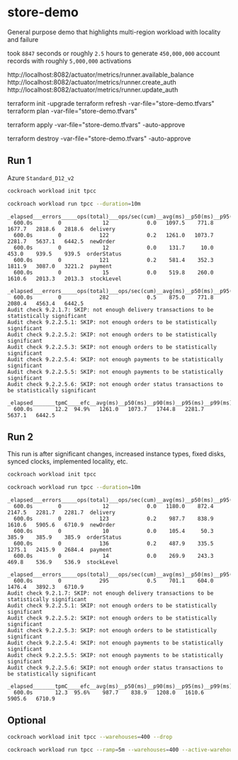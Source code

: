 # store-demo
General purpose demo that highlights multi-region workload with locality and failure

took `8847` seconds or roughly `2.5` hours to generate `450,000,000` account records with roughly `5,000,000` activations


http://localhost:8082/actuator/metrics/runner.available_balance
http://localhost:8082/actuator/metrics/runner.create_auth
http://localhost:8082/actuator/metrics/runner.update_auth



terraform init -upgrade
terraform refresh -var-file="store-demo.tfvars"
terraform plan -var-file="store-demo.tfvars"

terraform apply -var-file="store-demo.tfvars" -auto-approve


terraform destroy -var-file="store-demo.tfvars" -auto-approve


## Run 1
Azure `Standard_D12_v2`

```bash
cockroach workload init tpcc
```

```bash
cockroach workload run tpcc --duration=10m
```
```
_elapsed___errors_____ops(total)___ops/sec(cum)__avg(ms)__p50(ms)__p95(ms)__p99(ms)_pMax(ms)__total
  600.0s        0             12            0.0   1097.5    771.8   1677.7   2818.6   2818.6  delivery
  600.0s        0            122            0.2   1261.0   1073.7   2281.7   5637.1   6442.5  newOrder
  600.0s        0             12            0.0    131.7     10.0    453.0    939.5    939.5  orderStatus
  600.0s        0            121            0.2    581.4    352.3   1811.9   3087.0   3221.2  payment
  600.0s        0             15            0.0    519.8    260.0   1610.6   2013.3   2013.3  stockLevel

_elapsed___errors_____ops(total)___ops/sec(cum)__avg(ms)__p50(ms)__p95(ms)__p99(ms)_pMax(ms)__result
  600.0s        0            282            0.5    875.0    771.8   2080.4   4563.4   6442.5
Audit check 9.2.1.7: SKIP: not enough delivery transactions to be statistically significant
Audit check 9.2.2.5.1: SKIP: not enough orders to be statistically significant
Audit check 9.2.2.5.2: SKIP: not enough orders to be statistically significant
Audit check 9.2.2.5.3: SKIP: not enough orders to be statistically significant
Audit check 9.2.2.5.4: SKIP: not enough payments to be statistically significant
Audit check 9.2.2.5.5: SKIP: not enough payments to be statistically significant
Audit check 9.2.2.5.6: SKIP: not enough order status transactions to be statistically significant

_elapsed_______tpmC____efc__avg(ms)__p50(ms)__p90(ms)__p95(ms)__p99(ms)_pMax(ms)
  600.0s       12.2  94.9%   1261.0   1073.7   1744.8   2281.7   5637.1   6442.5
```

## Run 2
This run is after significant changes, increased instance types, fixed disks, synced clocks, implemented locality, etc.

```bash
cockroach workload init tpcc
```

```bash
cockroach workload run tpcc --duration=10m
```
```
_elapsed___errors_____ops(total)___ops/sec(cum)__avg(ms)__p50(ms)__p95(ms)__p99(ms)_pMax(ms)__total
  600.0s        0             12            0.0   1180.0    872.4   2147.5   2281.7   2281.7  delivery
  600.0s        0            123            0.2    987.7    838.9   1610.6   5905.6   6710.9  newOrder
  600.0s        0             10            0.0    105.4     50.3    385.9    385.9    385.9  orderStatus
  600.0s        0            136            0.2    487.9    335.5   1275.1   2415.9   2684.4  payment
  600.0s        0             14            0.0    269.9    243.3    469.8    536.9    536.9  stockLevel

_elapsed___errors_____ops(total)___ops/sec(cum)__avg(ms)__p50(ms)__p95(ms)__p99(ms)_pMax(ms)__result
  600.0s        0            295            0.5    701.1    604.0   1476.4   3892.3   6710.9
Audit check 9.2.1.7: SKIP: not enough delivery transactions to be statistically significant
Audit check 9.2.2.5.1: SKIP: not enough orders to be statistically significant
Audit check 9.2.2.5.2: SKIP: not enough orders to be statistically significant
Audit check 9.2.2.5.3: SKIP: not enough orders to be statistically significant
Audit check 9.2.2.5.4: SKIP: not enough payments to be statistically significant
Audit check 9.2.2.5.5: SKIP: not enough payments to be statistically significant
Audit check 9.2.2.5.6: SKIP: not enough order status transactions to be statistically significant

_elapsed_______tpmC____efc__avg(ms)__p50(ms)__p90(ms)__p95(ms)__p99(ms)_pMax(ms)
  600.0s       12.3  95.6%    987.7    838.9   1208.0   1610.6   5905.6   6710.9

```


## Optional

```bash
cockroach workload init tpcc --warehouses=400 --drop
```

```bash
cockroach workload run tpcc --ramp=5m --warehouses=400 --active-warehouses=400 --duration=15m --split --scatter
```

